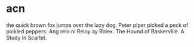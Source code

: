 # acn
the quick brown fox jumps over the lazy dog.
Peter piper picked a peck of pickled peppers.
Ang relo ni Reloy ay Rolex.
The Hound of Baskerville.
A Study in Scarlet.